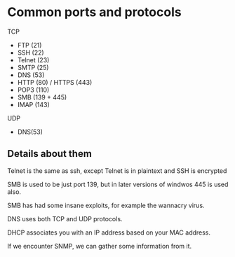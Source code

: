 
# Common ports and protocols

TCP
* FTP (21)
* SSH (22)
* Telnet (23)
* SMTP (25)
* DNS (53)
* HTTP (80) / HTTPS (443)
* POP3 (110)
* SMB (139 + 445)
* IMAP (143)

UDP
* DNS(53)

## Details about them

Telnet is the same as ssh, except Telnet is in plaintext and SSH is encrypted

SMB is  used to be just port 139,
but in later versions of windwos 445 is used also.

SMB has had some insane exploits,
for example the wannacry virus.

DNS uses both TCP and UDP protocols.

DHCP associates you with an IP address
based on your MAC address.

If we encounter SNMP, we can gather some information from it.

